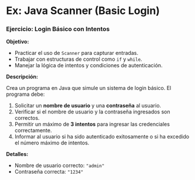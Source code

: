 # Ex: Java Scanner (Basic Login)

### **Ejercicio: Login Básico con Intentos**

**Objetivo:**

- Practicar el uso de `Scanner` para capturar entradas.
- Trabajar con estructuras de control como `if` y `while`.
- Manejar la lógica de intentos y condiciones de autenticación.

**Descripción:**

Crea un programa en Java que simule un sistema de login básico. El programa debe:

1. Solicitar un **nombre de usuario** y una **contraseña** al usuario.
2. Verificar si el nombre de usuario y la contraseña ingresados son correctos.
3. Permitir un máximo de **3 intentos** para ingresar las credenciales correctamente.
4. Informar al usuario si ha sido autenticado exitosamente o si ha excedido el número máximo de intentos.

**Detalles:**

- Nombre de usuario correcto: `"admin"`
- Contraseña correcta: `"1234"`
